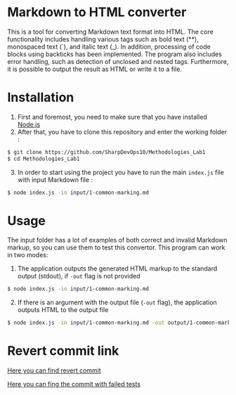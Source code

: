 # Markdown to HTML converter 

This is a tool for converting Markdown text format into HTML. The core functionality includes handling 
various tags such as bold text (**), monospaced text (`), and italic text (_). In addition, processing of code blocks using 
backticks has been implemented. The program also includes error handling, such as detection of unclosed and nested tags.
Furthermore, it is possible to output the result as HTML or write it to a file. 

# Installation

1. First and foremost, you need to make sure that you have installed [Node.js](https://nodejs.org/en) 
2. After that, you have to clone this repository and enter the working folder :
```bash
$ git clone https://github.com/SharpDevOps10/Methodologies_Lab1
$ cd Methodologies_Lab1
```
3. In order to start using the project you have to run the main `index.js` file with input Markdown file :
```bash
$ node index.js -in input/1-common-marking.md
```

# Usage 
The input folder has a lot of examples of both correct and invalid Markdown markup, so you can use them to test this convertor. 
This program can work in two modes: 
1. The application outputs the generated HTML markup to the standard output (stdout), if `-out` flag is not provided
```bash
$ node index.js -in input/1-common-marking.md
```
2. If there is an argument with the output file (`-out` flag), the application outputs HTML to the output file
```bash
$ node index.js -in input/1-common-marking.md -out output/1-common-marking.html
```

# Revert commit link

[Here you can find revert commit](https://github.com/SharpDevOps10/Methodologies_Lab1/commit/b025406f8fb6a1f109db3f7c6ea23e05fbb666c5)

[Here you can fing the commit with failed tests](https://github.com/SharpDevOps10/Methodologies_Lab2/commit/4903c3aac3c6015d94b3510a383b7f8854c2113a)
